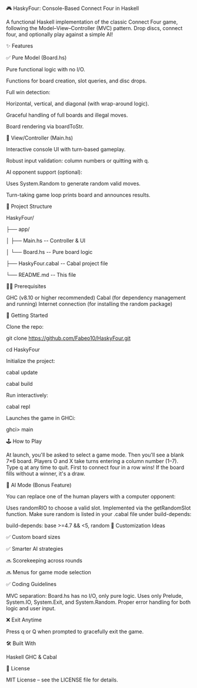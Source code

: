🎮 HaskyFour: Console-Based Connect Four in Haskell

A functional Haskell implementation of the classic Connect Four game, following the Model–View–Controller (MVC) pattern. Drop discs, connect four, and optionally play against a simple AI!

✨ Features

✅ Pure Model (Board.hs)

Pure functional logic with no I/O.

Functions for board creation, slot queries, and disc drops.

Full win detection:

Horizontal, vertical, and diagonal (with wrap-around logic).

Graceful handling of full boards and illegal moves.

Board rendering via boardToStr.

🧠 View/Controller (Main.hs)

Interactive console UI with turn-based gameplay.

Robust input validation: column numbers or quitting with q.

AI opponent support (optional):

Uses System.Random to generate random valid moves.

Turn-taking game loop prints board and announces results.

🧱 Project Structure

HaskyFour/

├── app/

│   ├── Main.hs       -- Controller & UI

│   └── Board.hs      -- Pure board logic

├── HaskyFour.cabal   -- Cabal project file

└── README.md         -- This file

🧑‍💻 Prerequisites

GHC (v8.10 or higher recommended)
Cabal (for dependency management and running)
Internet connection (for installing the random package)

🚀 Getting Started

Clone the repo:

git clone https://github.com/Fabeo10/HaskyFour.git

cd HaskyFour

Initialize the project:

cabal update

cabal build

Run interactively:

cabal repl

Launches the game in GHCi:

ghci> main

🕹️ How to Play

At launch, you'll be asked to select a game mode.
Then you'll see a blank 7×6 board.
Players O and X take turns entering a column number (1–7).
Type q at any time to quit.
First to connect four in a row wins!
If the board fills without a winner, it's a draw.

🧠 AI Mode (Bonus Feature)

You can replace one of the human players with a computer opponent:

Uses randomRIO to choose a valid slot.
Implemented via the getRandomSlot function.
Make sure random is listed in your .cabal file under build-depends:

  build-depends:
      base >=4.7 && <5,
      random
🔧 Customization Ideas

✅ Custom board sizes

✅ Smarter AI strategies

🔜 Scorekeeping across rounds

🔜 Menus for game mode selection

✅ Coding Guidelines

MVC separation: Board.hs has no I/O, only pure logic.
Uses only Prelude, System.IO, System.Exit, and System.Random.
Proper error handling for both logic and user input.

❌ Exit Anytime

Press q or Q when prompted to gracefully exit the game.

🛠 Built With

Haskell
GHC & Cabal

📄 License

MIT License – see the LICENSE file for details.
